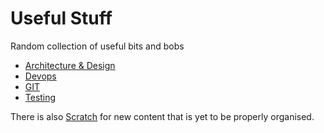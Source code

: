 # Useful Stuff

Random collection of useful bits and bobs

* [Architecture & Design](architecture)
* [Devops](devops)
* [GIT](git)
* [Testing](testing)

There is also [Scratch](./scratch) for new content that is yet to be properly organised. 


